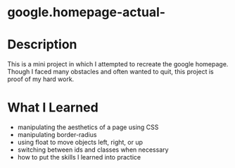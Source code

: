 # google.homepage-actual-
# Description
This is a mini project in which I attempted to recreate the google homepage. Though I faced many obstacles and often wanted to quit, this project is proof of my hard work.
# What I Learned
  - manipulating the aesthetics of a page using CSS
  - manipulating border-radius
  - using float to move objects left, right, or up
  - switching between ids and classes when necessary
  - how to put the skills I learned into practice
